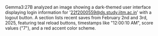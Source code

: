 Gemma3:27B analyzed an image showing a dark-themed user interface displaying login information for '22f2000559@ds.study.iitm.ac.in' with a logout button. A section lists recent saves from February 2nd and 3rd, 2025, featuring teal reload buttons, timestamps like "12:00:10 AM", score values ("7"), and a red accent color scheme.